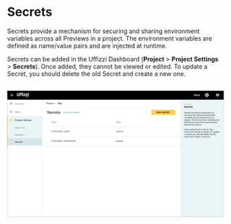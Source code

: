 # Secrets  

Secrets provide a mechanism for securing and sharing environment variables across all Previews in a project. The environment variables are defined as name/value pairs and are injected at runtime. 

Secrets can be added in the Uffizzi Dashboard (**Project** > **Project Settings** > **Secrets**). Once added, they cannot be viewed or edited. To update a Secret, you should delete the old Secret and create a new one.  
&nbsp;  

![](assets/images/secrets.png)
